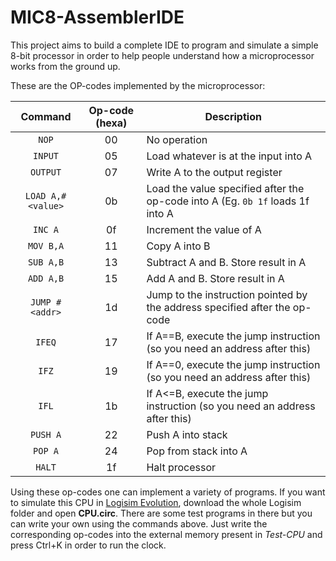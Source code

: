 # MIC8-AssemblerIDE
This project aims to build a complete IDE to program and simulate a simple 8-bit processor in order to help people understand
how a microprocessor works from the ground up. 

These are the OP-codes implemented by the microprocessor:

| Command         | Op-code (hexa)  | Description |
| :-----:         | :-----:         | ------------
| `NOP`           | 00              |No operation
| `INPUT`         | 05              |Load whatever is at the input into A
| `OUTPUT`        | 07              |Write A to the output register
|`LOAD A,#<value>`| 0b              |Load the value specified after the op-code into A (Eg. `0b 1f` loads 1f into A
|`INC A`          | 0f              |Increment the value of A
|`MOV B,A`        | 11              |Copy A into B
|`SUB A,B`        | 13              |Subtract A and B. Store result in A
|`ADD A,B`        | 15              |Add A and B. Store result in A
|`JUMP #<addr>`   | 1d              |Jump to the instruction pointed by the address specified after the op-code
|`IFEQ`           | 17              |If A==B, execute the jump instruction (so you need an address after this)
|`IFZ`            | 19              |If A==0, execute the jump instruction (so you need an address after this)
|`IFL`            | 1b              |If A<=B, execute the jump instruction (so you need an address after this)
|`PUSH A`         | 22              |Push A into stack
|`POP A`          | 24              |Pop from stack into A
|`HALT`           | 1f              |Halt processor

Using these op-codes one can implement a variety of programs. If you want to simulate this CPU in [Logisim Evolution](https://github.com/reds-heig/logisim-evolution), download the whole Logisim folder and open **CPU.circ**. There are some test programs in there but you can write your own using the commands above. Just write the corresponding op-codes into the external memory present in *Test-CPU* and press Ctrl+K in order to run the clock.
